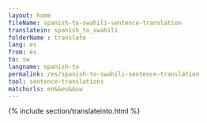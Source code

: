 ```yaml
---
layout: home
fileName: spanish-to-swahili-sentence-translation
translatein: spanish_to_swahili
folderName : translate
lang: es
from: es
to: sw
langname: spanish-to
permalink: /es/spanish-to-swahili-sentence-translation
tool: sentence-translations
matchurls: en&&es&&sw
---
```

{% include section/translateinto.html %}
